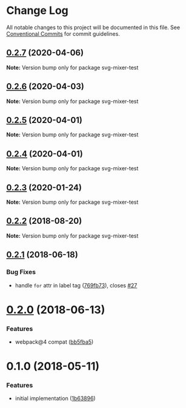 # Change Log

All notable changes to this project will be documented in this file.
See [Conventional Commits](https://conventionalcommits.org) for commit guidelines.

## [0.2.7](https://github.com/JetBrains/svg-mixer/compare/svg-mixer-test@0.2.6...svg-mixer-test@0.2.7) (2020-04-06)

**Note:** Version bump only for package svg-mixer-test





## [0.2.6](https://github.com/JetBrains/svg-mixer/compare/svg-mixer-test@0.2.5...svg-mixer-test@0.2.6) (2020-04-03)

**Note:** Version bump only for package svg-mixer-test





## [0.2.5](https://github.com/JetBrains/svg-mixer/compare/svg-mixer-test@0.2.2...svg-mixer-test@0.2.5) (2020-04-01)

**Note:** Version bump only for package svg-mixer-test





## [0.2.4](https://github.com/JetBrains/svg-mixer/compare/svg-mixer-test@0.2.2...svg-mixer-test@0.2.4) (2020-04-01)

**Note:** Version bump only for package svg-mixer-test





<a name="0.2.3"></a>
## [0.2.3](https://github.com/JetBrains/svg-mixer/compare/svg-mixer-test@0.2.2...svg-mixer-test@0.2.3) (2020-01-24)




**Note:** Version bump only for package svg-mixer-test

<a name="0.2.2"></a>
## [0.2.2](https://github.com/kisenka/svg-mixer/compare/svg-mixer-test@0.2.1...svg-mixer-test@0.2.2) (2018-08-20)




**Note:** Version bump only for package svg-mixer-test

<a name="0.2.1"></a>
## [0.2.1](https://github.com/kisenka/svg-mixer/compare/svg-mixer-test@0.2.0...svg-mixer-test@0.2.1) (2018-06-18)


### Bug Fixes

* handle `for` attr in label tag ([769fb73](https://github.com/kisenka/svg-mixer/commit/769fb73)), closes [#27](https://github.com/kisenka/svg-mixer/issues/27)




<a name="0.2.0"></a>
# [0.2.0](https://github.com/kisenka/svg-mixer/compare/svg-mixer-test@0.1.0...svg-mixer-test@0.2.0) (2018-06-13)


### Features

* webpack@4 compat ([bb5fba5](https://github.com/kisenka/svg-mixer/commit/bb5fba5))




<a name="0.1.0"></a>
# 0.1.0 (2018-05-11)


### Features

* initial implementation ([1b63896](https://github.com/kisenka/svg-mixer/commit/1b63896))
